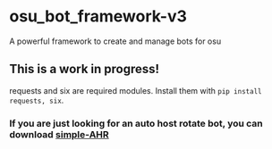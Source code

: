 # osu_bot_framework-v3
A powerful framework to create and manage bots for osu

## This is a work in progress!
requests and six are required modules. Install them with `pip install requests, six`.
### If you are just looking for an auto host rotate bot, you can download [simple-AHR](https://github.com/jramseygreen/osu_bot_framework-v3/releases/tag/ahr)
